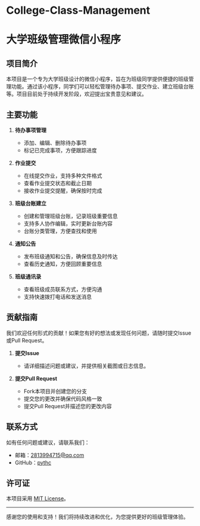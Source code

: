 # College-Class-Management
# 大学班级管理微信小程序

## 项目简介

本项目是一个专为大学班级设计的微信小程序，旨在为班级同学提供便捷的班级管理功能。通过该小程序，同学们可以轻松管理待办事项、提交作业、建立班级台账等。项目目前处于持续开发阶段，欢迎提出宝贵意见和建议。

## 主要功能

1. **待办事项管理**
   - 添加、编辑、删除待办事项
   - 标记已完成事项，方便跟踪进度

2. **作业提交**
   - 在线提交作业，支持多种文件格式
   - 查看作业提交状态和截止日期
   - 接收作业提交提醒，确保按时完成

3. **班级台账建立**
   - 创建和管理班级台账，记录班级重要信息
   - 支持多人协作编辑，实时更新台账内容
   - 台账分类管理，方便查找和使用

4. **通知公告**
   - 发布班级通知和公告，确保信息及时传达
   - 查看历史通知，方便回顾重要信息

5. **班级通讯录**
   - 查看班级成员联系方式，方便沟通
   - 支持快速拨打电话和发送消息

## 贡献指南

我们欢迎任何形式的贡献！如果您有好的想法或发现任何问题，请随时提交Issue或Pull Request。

1. **提交Issue**
   - 请详细描述问题或建议，并提供相关截图或日志信息。

2. **提交Pull Request**
   - Fork本项目并创建您的分支
   - 提交您的更改并确保代码风格一致
   - 提交Pull Request并描述您的更改内容

## 联系方式

如有任何问题或建议，请联系我们：

- 邮箱：2813994715@qq.com
- GitHub：[pythc](https://github.com/pythc)

## 许可证

本项目采用 [MIT License](LICENSE)。

---

感谢您的使用和支持！我们将持续改进和优化，为您提供更好的班级管理体验。
